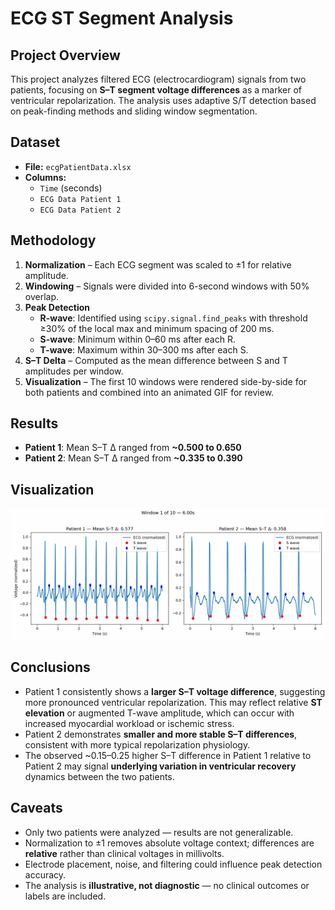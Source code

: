 # ECG ST Segment Analysis

## Project Overview
This project analyzes filtered ECG (electrocardiogram) signals from two patients, focusing on **S–T segment voltage differences** as a marker of ventricular repolarization. The analysis uses adaptive S/T detection based on peak-finding methods and sliding window segmentation.

## Dataset
- **File:** `ecgPatientData.xlsx`  
- **Columns:**
  - `Time` (seconds)
  - `ECG Data Patient 1`
  - `ECG Data Patient 2`

## Methodology
1. **Normalization** – Each ECG segment was scaled to ±1 for relative amplitude.  
2. **Windowing** – Signals were divided into 6-second windows with 50% overlap.  
3. **Peak Detection**  
   - **R-wave**: Identified using `scipy.signal.find_peaks` with threshold ≥30% of the local max and minimum spacing of 200 ms.  
   - **S-wave**: Minimum within 0–60 ms after each R.  
   - **T-wave**: Maximum within 30–300 ms after each S.  
4. **S–T Delta** – Computed as the mean difference between S and T amplitudes per window.  
5. **Visualization** – The first 10 windows were rendered side-by-side for both patients and combined into an animated GIF for review.

## Results
- **Patient 1**: Mean S–T Δ ranged from **~0.500 to 0.650**  
- **Patient 2**: Mean S–T Δ ranged from **~0.335 to 0.390**

## Visualization

![ST Windows GIF](figures/st_windows_side_by_side.gif)

## Conclusions
- Patient 1 consistently shows a **larger S–T voltage difference**, suggesting more pronounced ventricular repolarization. This may reflect relative **ST elevation** or augmented T-wave amplitude, which can occur with increased myocardial workload or ischemic stress.  
- Patient 2 demonstrates **smaller and more stable S–T differences**, consistent with more typical repolarization physiology.  
- The observed ~0.15–0.25 higher S–T difference in Patient 1 relative to Patient 2 may signal **underlying variation in ventricular recovery** dynamics between the two patients.

## Caveats
- Only two patients were analyzed — results are not generalizable.  
- Normalization to ±1 removes absolute voltage context; differences are **relative** rather than clinical voltages in millivolts.  
- Electrode placement, noise, and filtering could influence peak detection accuracy.  
- The analysis is **illustrative, not diagnostic** — no clinical outcomes or labels are included.  
